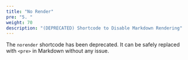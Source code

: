 ```yaml
---
title: "No Render"
pre: "5. "
weight: 70
description: "(DEPRECATED) Shortcode to Disable Markdown Rendering"
---
```


The `norender` shortcode has been deprecated. It can be safely replaced with `<pre>` in Markdown without any issue. 